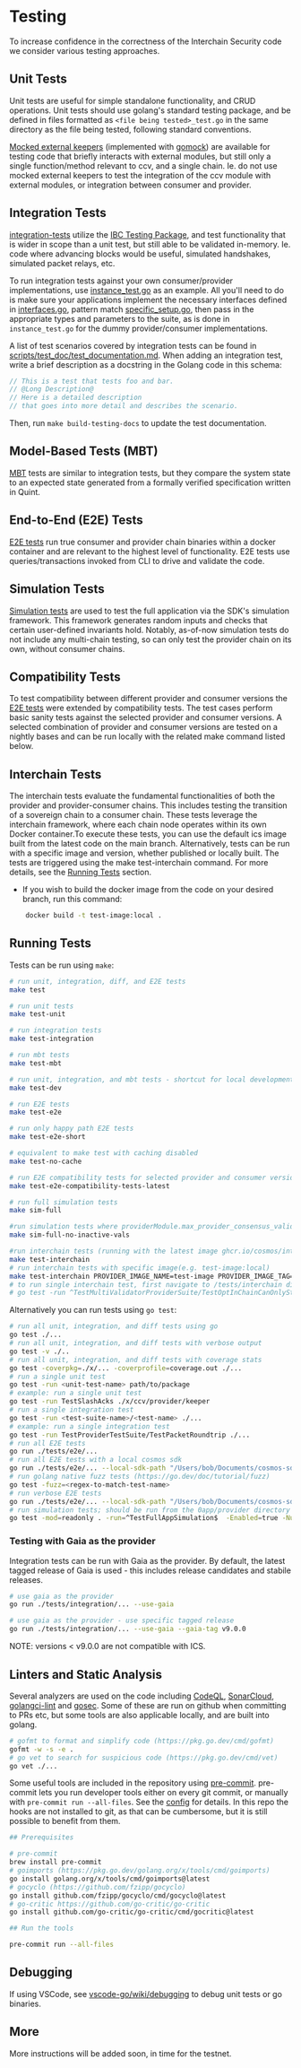 # Testing

To increase confidence in the correctness of the Interchain Security code we consider various testing approaches.

## Unit Tests

Unit tests are useful for simple standalone functionality, and CRUD operations. Unit tests should use golang's standard testing package, and be defined in files formatted as ```<file being tested>_test.go``` in the same directory as the file being tested, following standard conventions.

[Mocked external keepers](testutil/keeper/mocks.go) (implemented with [gomock](https://github.com/golang/mock)) are available for testing code that briefly interacts with external modules, but still only a single function/method relevant to ccv, and a single chain. Ie. do not use mocked external keepers to test the integration of the ccv module with external modules, or integration between consumer and provider.

## Integration Tests

[integration-tests](tests/integration/) utilize the [IBC Testing Package](https://github.com/cosmos/ibc-go/tree/main/testing), and test functionality that is wider in scope than a unit test, but still able to be validated in-memory. Ie. code where advancing blocks would be useful, simulated handshakes, simulated packet relays, etc.

To run integration tests against your own consumer/provider implementations, use [instance_test.go](tests/integration/instance_test.go) as an example. All you'll need to do is make sure your applications implement the necessary interfaces defined in [interfaces.go](testutil/integration/interfaces.go), pattern match [specific_setup.go](testutil/ibc_testing/specific_setup.go), then pass in the appropriate types and parameters to the suite, as is done in `instance_test.go` for the dummy provider/consumer implementations.

A list of test scenarios covered by integration tests can be found in [scripts/test_doc/test_documentation.md](scripts/test_doc/test_documentation.md).
When adding an integration test, write a brief description as a docstring in the Golang code in this schema:

```go
// This is a test that tests foo and bar.
// @Long Description@
// Here is a detailed description
// that goes into more detail and describes the scenario.
```

Then, run `make build-testing-docs` to update the test documentation.

## Model-Based Tests (MBT)

[MBT](tests/mbt/) tests are similar to integration tests, but they compare the system state to an expected state generated from a formally verified specification written in Quint.

## End-to-End (E2E) Tests

[E2E tests](tests/e2e/) run true consumer and provider chain binaries within a docker container and are relevant to the highest level of functionality. E2E tests use queries/transactions invoked from CLI to drive and validate the code.

## Simulation Tests

[Simulation tests](app/provider/sim_test.go) are used to test the full application via the SDK's simulation framework. This framework generates random inputs and checks that certain user-defined invariants hold.
Notably, as-of-now simulation tests do not include any multi-chain testing, so can only test the provider chain on its own, without consumer chains. 

## Compatibility Tests

To test compatibility between different provider and consumer versions the [E2E tests](tests/e2e/) were extended by compatibility tests. The test cases perform basic sanity tests against the selected provider and consumer versions. A selected combination of provider and consumer versions are tested on a nightly bases and can be run locally with the
related make command listed below.

## Interchain Tests
The interchain tests evaluate the fundamental functionalities of both the provider and provider-consumer chains. This includes testing the transition of a sovereign chain to a consumer chain. These tests leverage the interchain framework, where each chain node operates within its own Docker container.To execute these tests, you can use the default ics image built from the latest code on the main branch. Alternatively, tests can be run with a specific image and version, whether published or locally built. The tests are triggered using the make test-interchain command. For more details, see the [Running Tests](#running-tests) section.
- If you wish to build the docker image from the code on your desired branch, run this command:
```bash
    docker build -t test-image:local .
```

## Running Tests
Tests can be run using `make`:

```bash
# run unit, integration, diff, and E2E tests
make test

# run unit tests
make test-unit

# run integration tests
make test-integration

# run mbt tests
make test-mbt

# run unit, integration, and mbt tests - shortcut for local development
make test-dev

# run E2E tests
make test-e2e

# run only happy path E2E tests
make test-e2e-short

# equivalent to make test with caching disabled
make test-no-cache

# run E2E compatibility tests for selected provider and consumer versions
make test-e2e-compatibility-tests-latest

# run full simulation tests
make sim-full

#run simulation tests where providerModule.max_provider_consensus_validators=stakingModule.max_validators=100
make sim-full-no-inactive-vals

#run interchain tests (running with the latest image ghcr.io/cosmos/interchain-security:latest)
make test-interchain
# run interchain tests with specific image(e.g. test-image:local)
make test-interchain PROVIDER_IMAGE_NAME=test-image PROVIDER_IMAGE_TAG=local SOUVEREIGN_IMAGE_NAME=test-image SOUVEREIGN_IMAGE_TAG=local
# to run single interchain test, first navigate to /tests/interchain directory and run the command for desired test e.g.
# go test -run ^TestMultiValidatorProviderSuite/TestOptInChainCanOnlyStartIfActiveValidatorOptedIn$ ./...
```

Alternatively you can run tests using `go test`:
```bash
# run all unit, integration, and diff tests using go
go test ./...
# run all unit, integration, and diff tests with verbose output
go test -v ./..
# run all unit, integration, and diff tests with coverage stats
go test -coverpkg=./x/... -coverprofile=coverage.out ./...
# run a single unit test
go test -run <unit-test-name> path/to/package
# example: run a single unit test
go test -run TestSlashAcks ./x/ccv/provider/keeper
# run a single integration test
go test -run <test-suite-name>/<test-name> ./...
# example: run a single integration test
go test -run TestProviderTestSuite/TestPacketRoundtrip ./...
# run all E2E tests
go run ./tests/e2e/...
# run all E2E tests with a local cosmos sdk
go run ./tests/e2e/... --local-sdk-path "/Users/bob/Documents/cosmos-sdk/"
# run golang native fuzz tests (https://go.dev/doc/tutorial/fuzz)
go test -fuzz=<regex-to-match-test-name>
# run verbose E2E tests
go run ./tests/e2e/... --local-sdk-path "/Users/bob/Documents/cosmos-sdk/" --verbose
# run simulation tests; should be run from the 0app/provider directory
go test -mod=readonly . -run=^TestFullAppSimulation$  -Enabled=true -NumBlocks=500 -BlockSize=200 -Commit=true -timeout 24h -v
```

### Testing with Gaia as the provider

Integration tests can be run with Gaia as the provider.
By default, the latest tagged release of Gaia is used - this includes release candidates and stabile releases.

```bash
# use gaia as the provider
go run ./tests/integration/... --use-gaia

# use gaia as the provider - use specific tagged release
go run ./tests/integration/... --use-gaia --gaia-tag v9.0.0
```

NOTE: versions < v9.0.0 are not compatible with ICS.

## Linters and Static Analysis

Several analyzers are used on the code including [CodeQL](https://codeql.github.com/), [SonarCloud](https://sonarcloud.io/), [golangci-lint](https://golangci-lint.run/) and [gosec](https://github.com/securego/gosec). Some of these are run on github when committing to PRs etc, but some tools are also applicable locally, and are built into golang.

```bash
# gofmt to format and simplify code (https://pkg.go.dev/cmd/gofmt)
gofmt -w -s -e .
# go vet to search for suspicious code (https://pkg.go.dev/cmd/vet)
go vet ./...
```

Some useful tools are included in the repository using [pre-commit](https://pre-commit.com/hooks.html). pre-commit lets you run developer tools either on every git commit, or manually with `pre-commit run --all-files`. See the [config](.pre-commit-config.yaml) for details. In this repo the hooks are not installed to git, as that can be cumbersome, but it is still possible to benefit from them.

```bash
## Prerequisites

# pre-commit
brew install pre-commit
# goimports (https://pkg.go.dev/golang.org/x/tools/cmd/goimports)
go install golang.org/x/tools/cmd/goimports@latest
# gocyclo (https://github.com/fzipp/gocyclo)
go install github.com/fzipp/gocyclo/cmd/gocyclo@latest
# go-critic https://github.com/go-critic/go-critic
go install github.com/go-critic/go-critic/cmd/gocritic@latest

## Run the tools

pre-commit run --all-files
```

## Debugging

If using VSCode, see [vscode-go/wiki/debugging](https://github.com/golang/vscode-go/wiki/debugging) to debug unit tests or go binaries.

## More

More instructions will be added soon, in time for the testnet.
